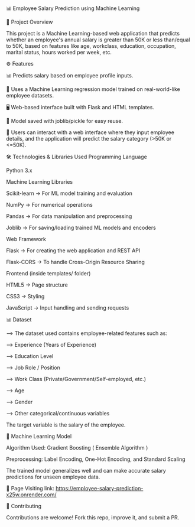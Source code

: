 📊 Employee Salary Prediction using Machine Learning

🚀 Project Overview

This project is a Machine Learning-based web application that predicts whether an employee's annual salary is greater than 50K or less than/equal to 50K, based on features like age, workclass, education, occupation, marital status, hours worked per week, etc.

⚙️ Features

📊 Predicts salary based on employee profile inputs.

🤖 Uses a Machine Learning regression model trained on real-world-like employee datasets.

🖥️ Web-based interface built with Flask and HTML templates.

🔄 Model saved with joblib/pickle for easy reuse.

🌟 Users can interact with a web interface where they input employee details, and the application will predict the salary category (>50K or <=50K).



🛠️ Technologies & Libraries Used
Programming Language

Python 3.x

Machine Learning Libraries

Scikit-learn → For ML model training and evaluation

NumPy → For numerical operations

Pandas → For data manipulation and preprocessing

Joblib → For saving/loading trained ML models and encoders

Web Framework

Flask → For creating the web application and REST API

Flask-CORS → To handle Cross-Origin Resource Sharing

Frontend (inside templates/ folder)

HTML5 → Page structure

CSS3 → Styling

JavaScript → Input handling and sending requests



📊 Dataset

--> The dataset used contains employee-related features such as:

--> Experience (Years of Experience)

--> Education Level

--> Job Role / Position

--> Work Class (Private/Government/Self-employed, etc.)

--> Age

--> Gender

--> Other categorical/continuous variables

The target variable is the salary of the employee.



🧠 Machine Learning Model

Algorithm Used: Gradient Boosting ( Ensemble Algorithm )

Preprocessing: Label Encoding, One-Hot Encoding, and Standard Scaling

The trained model generalizes well and can make accurate salary predictions for unseen employee data.

🚀 Page Visiting link: https://employee-salary-prediction-x25w.onrender.com/

🤝 Contributing

Contributions are welcome!
Fork this repo, improve it, and submit a PR.



